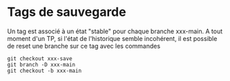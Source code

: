 # Tags de sauvegarde

Un tag est associé à un état "stable" pour chaque branche xxx-main. A tout moment d'un TP, si l'état de l'historique semble incohérent, il est possible de reset une branche sur ce tag avec les commandes

```
git checkout xxx-save
git branch -D xxx-main
git checkout -b xxx-main
```
